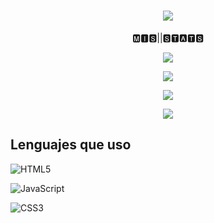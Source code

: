 <h1 align="center">
 <img src="[![Typing SVG](https://readme-typing-svg.demolab.com?font=Fira+Code&pause=1000&random=false&width=435&lines=Hola+soy+Iker+Erdociain)](https://git.io/typing-svg)"/>
</h1>

<p align="center">🅼🅸🆂||🆂🆃🅰🆃🆂</p>

<p align="center">
 <img src="https://streak-stats.demolab.com?user=IkerOwO&theme=calm&border_radius=15&date_format=M%20j%5B%2C%20Y%5D"/>

<p align="center">
 <img src="https://github-readme-stats-eight-theta.vercel.app/api/top-langs/?username=IkerOwO&layout=compact&langs_count=8&theme=radical&locale=en"/>
<p align="center">
    <img src="https://github-readme-activity-graph.vercel.app/graph?username=IkerOwO&theme=modern-lilac"/>

 <p align="center">
 <img src="https://github-readme-stats.vercel.app/api/pin/?username=IkerOwO&repo=Mi-Web"/>

## Lenguajes que uso


![HTML5](https://img.shields.io/badge/html5-%23E34F26.svg?style=for-the-badge&logo=html5&logoColor=white)


![JavaScript](https://img.shields.io/badge/javascript-%23323330.svg?style=for-the-badge&logo=javascript&logoColor=%23F7DF1E)


![CSS3](https://img.shields.io/badge/css3-%231572B6.svg?style=for-the-badge&logo=css3&logoColor=white)

